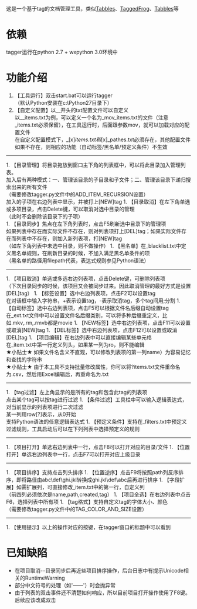 这是一个基于tag的文档管理工具，类似[Tabbles](http://www.appinn.com/tagspaces/)、[TaggedFrog](http://www.appinn.com/taggedfrog/)、[Tabbles](http://tabbles.net/)等

# 依赖
tagger运行在python 2.7 + wxpython 3.0环境中

# 功能介绍
1. 【工具运行】双击start.bat可以运行tagger<br>
（默认Python安装在c:\Python27目录下）
1. 【自定义配置】以__开头的txt配置文件可以自定义<br>
以__items.txt为例，可以定义一个名为_mov_items.txt的文件（注意_items.txt必须保留），在工具运行时，后面跟参数mov，就可以加载对应的配置文件<br>
在自定义配置模式下，_[x]_items.txt和_[x]_pathes.txt必须存在，其他配置文件如果不存在，则相应的功能（自动标签/黑名单/预定义条件）不生效
<hr>
1. 【目录管理】将目录拖放到窗口主下角的列表框中，可以将此目录加入管理列表。<br>
加入后有两种模式：一、管理该目录的子目录和子文件；二、管理该目录下递归搜索出来的所有文件<br>
（需要修改tagger.py文件中的ADD_ITEM_RECURSION设置）<br>
加入的子项在右边列表中显示，并被打上[NEW]tag
1. 【目录取消】在左下角单选或多项目录，点击Delete键，可以取消对选中目录的管理<br>
（此时不会删除该目录下的子项）<br>
1. 【目录同步】焦点在左下角列表时，点击F5刷新选中目录下的管理项<br>
如果列表中存在而实际文件不存在，则对列表项打上[DEL]tag；如果实际文件存在而列表中不存在，则加入新列表项，打[NEW]tag<br>
（如左下角列表中未选中目录，则不做操作）
1. 【黑名单】在_blacklist.txt中定义黑名单规则，在刷新目录的时候，不加入满足黑名单条件的项<br>
（黑名单的路径用filepath代表，表达式规则参见Python语法）
<hr>
1. 【项目取消】单选或多选右边列表项，点击Delete键，可删除列表项<br>
（下次目录同步的时候，该项目又会被同步过来。因此取消管理的最好方式是设置[DEL]tag）
1. 【标签设置】选中右边列表项，点击F2可以设置tag<br>
在对话框中输入字符串，+表示设置tag，-表示取消tag，多个tag间用;分割
1. 【自动标签】选中右边列表项，点击F5可以根据文件名后缀自动设置tag<br>
在_ext.txt文件中可以设置文件名后缀类别，可以将多种后缀重定义，比如.mkv,.rm,.rmvb都是movie
1. 【NEW标签】选中右边列表项，点击F11可以设置或取消[NEW]tag
1. 【DEL标签】选中右边列表项，点击F12可以设置或取消[DEL]tag
1. 【项目编辑】在右边列表中可以直接编辑某些单元格<br>
在_item.txt中第一行定义列头，如果某一列为ro，则不能编辑<br>
★小贴士★ 如果文件名含义不直观，可以修改列表项的第一列name）为容易记忆和查找的字符串<br>
★小贴士★ 由于本工具不支持批量修改属性，你可以将?items.txt文件重命名为.csv，然后用Excel编辑后，再重命名为.txt
<hr>
1. 【tag过滤】左上角显示的是所有的tag和包含此tag的列表项<br>
点击某个tag可以按tag进行过滤
1. 【条件过滤】工具栏中可以输入逻辑表达式，对当前显示的列表项进行二次过滤<br>
某一列用row[?]表示，从0开始<br>
支持Python语法的任意逻辑表达式
1. 【预定义条件】支持在_filters.txt中预定义过滤规则，工具启动后可以在下列列表中选择预定义的规则
<hr>
1. 【项目打开】单选右边列表中一行，点击F8可以打开对应的目录/文件
1. 【位置打开】单选右边列表中一行，点击F7可以打开对应上级目录
<hr>
1. 【项目排序】支持点击列头排序
1. 【位置逆序】点击F9将按照path列反序排序，即将路径由abc\def\ghi.jkl转换成ghi.jkl\def\abc后再进行排序
1. 【字段扩展】如需扩展列，可直接修改_item.txt中的第一行，自定义列<br>
（前四列必须依次是name,path,created,tag）
1. 【项目全选】在右边列表中点击F6，选择列表中所有项
1. 【tag格式】支持自定义tag的字体大小、颜色<br>
（需要修改tagger.py文件中的TAG_COLOR_AND_SIZE设置）
<hr>
1. 【使用提示】以上的操作对应的按键，在tagger窗口的标题中可以看到

# 已知缺陷
* 在项目取消--目录同步后再近些项目排序操作，后台日志中有提示Unicode相关的RuntimeWarning
* 部分中文符号的处理（如'——'）时会抛异常
* 由于列表的双击事件还不清楚如何响应，所以目前项目打开操作使用了F8键。后续应该改成双击